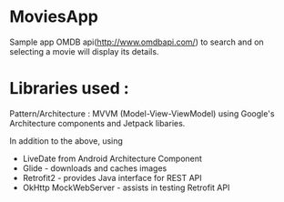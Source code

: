 # MoviesApp
Sample app OMDB api(http://www.omdbapi.com/) to search and on selecting a movie will display its details.

# Libraries used :

Pattern/Architecture : 
MVVM (Model-View-ViewModel) using Google's Architecture components and Jetpack libaries.

In addition to the above, using 
* LiveDate from Android Architecture Component
* Glide - downloads and caches images
* Retrofit2 - provides Java interface for REST API
* OkHttp MockWebServer - assists in testing Retrofit API
